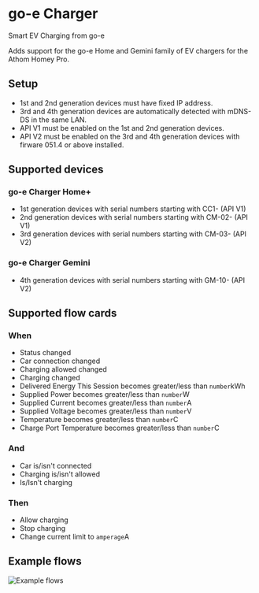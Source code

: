 # go-e Charger

Smart EV Charging from go-e

Adds support for the go-e Home and Gemini family of EV chargers for the Athom Homey Pro.

## Setup

- 1st and 2nd generation devices must have fixed IP address.
- 3rd and 4th generation devices are automatically detected with mDNS-DS in the same LAN.
- API V1 must be enabled on the 1st and 2nd generation devices.
- API V2 must be enabled on the 3rd and 4th generation devices with firware 051.4 or above installed.

## Supported devices

### go-e Charger Home+

- 1st generation devices with serial numbers starting with CC1- (API V1)
- 2nd generation devices with serial numbers starting with CM-02- (API V1)
- 3rd generation devices with serial numbers starting with CM-03- (API V2)

### go-e Charger Gemini

- 4th generation devices with serial numbers starting with GM-10- (API V2)

## Supported flow cards

### When

- Status changed
- Car connection changed
- Charging allowed changed
- Charging changed
- Delivered Energy This Session becomes greater/less than `number`kWh
- Supplied Power becomes greater/less than `number`W
- Supplied Current becomes greater/less than `number`A
- Supplied Voltage becomes greater/less than `number`V
- Temperature becomes greater/less than `number`C
- Charge Port Temperature becomes greater/less than `number`C

### And

- Car is/isn't connected
- Charging is/isn't allowed
- Is/Isn't charging

### Then

- Allow charging
- Stop charging
- Change current limit to `amperage`A

## Example flows

![Example flows](/assets/images/flow-examples.png)
